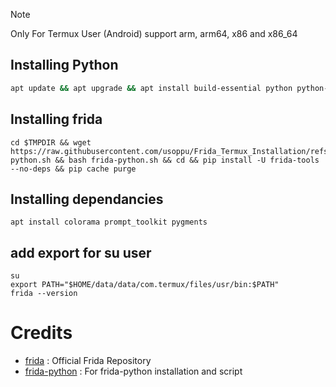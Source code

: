 > [!NOTE]
> Only For Termux User (Android) support arm, arm64, x86 and x86_64

## Installing Python
```bash
apt update && apt upgrade && apt install build-essential python python-pip git wget binutils openssl && pip install -U setuptools wheel && pip cache purge
```
## Installing frida
```
cd $TMPDIR && wget https://raw.githubusercontent.com/usoppu/Frida_Termux_Installation/refs/heads/main/frida-python.sh && bash frida-python.sh && cd && pip install -U frida-tools --no-deps && pip cache purge
```
## Installing dependancies
```
apt install colorama prompt_toolkit pygments
```
## add export for su user
```
su
export PATH="$HOME/data/data/com.termux/files/usr/bin:$PATH"
frida --version
```
# Credits
- [frida](https://github.com/frida/frida) : Official Frida Repository
- [frida-python](https://github.com/frida/frida-python.git) : For frida-python installation and script
